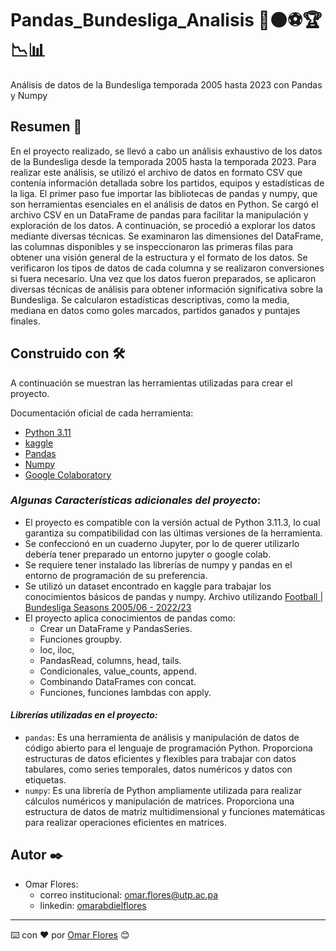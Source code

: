 # Pandas_Bundesliga_Analisis 🔴⚫⚽🏆📉📊
Análisis de datos de la Bundesliga temporada 2005 hasta 2023 con Pandas y Numpy

## **Resumen** 📖
En el proyecto realizado, se llevó a cabo un análisis exhaustivo de los datos de la Bundesliga desde la temporada 2005 hasta la temporada 2023. Para realizar este análisis, se utilizó el archivo de datos en formato CSV que contenía información detallada sobre los partidos, equipos y estadísticas de la liga. 
El primer paso fue importar las bibliotecas de pandas y numpy, que son herramientas esenciales en el análisis de datos en Python. Se cargó el archivo CSV en un DataFrame de pandas para facilitar la manipulación y exploración de los datos.
A continuación, se procedió a explorar los datos mediante diversas técnicas. Se examinaron las dimensiones del DataFrame, las columnas disponibles y se inspeccionaron las primeras filas para obtener una visión general de la estructura y el formato de los datos. Se verificaron los tipos de datos de cada columna y se realizaron conversiones si fuera necesario.
Una vez que los datos fueron preparados, se aplicaron diversas técnicas de análisis para obtener información significativa sobre la Bundesliga. Se calcularon estadísticas descriptivas, como la media, mediana en datos como goles marcados, partidos ganados y puntajes finales.

## **Construido con 🛠️**
A continuación se muestran las herramientas utilizadas para crear el proyecto.

Documentación oficial de cada herramienta:
* [Python 3.11](https://www.python.org/)
* [kaggle](https://www.kaggle.com/)
* [Pandas](https://pandas.pydata.org/)
* [Numpy](https://numpy.org/)
* [Google Colaboratory](https://colab.research.google.com/)

### *_Algunas Características adicionales del proyecto_*:
* El proyecto es compatible con la versión actual de Python 3.11.3, lo cual garantiza su compatibilidad con las últimas versiones de la herramienta.
* Se confeccionó en un cuaderno Jupyter, por lo de querer utilizarlo debería tener preparado un entorno jupyter o google colab.
* Se requiere tener instalado las librerías de numpy y pandas en el entorno de programación de su preferencia.
* Se utilizó un dataset encontrado en kaggle para trabajar los conocimientos básicos de pandas y numpy. Archivo utilizando [Football | Bundesliga Seasons 2005/06 - 2022/23](https://www.kaggle.com/datasets/oles04/bundesliga-seasons)
* El proyecto aplica conocimientos de pandas como:
  * Crear un DataFrame y PandasSeries.
  * Funciones groupby.
  * loc, iloc,
  *  PandasRead, columns, head, tails.
  *  Condicionales, value_counts, append.
  *  Combinando DataFrames con concat.
  *  Funciones, funciones lambdas con apply.

#### *Librerías utilizadas en el proyecto:*

- `pandas`: Es una herramienta de análisis y manipulación de datos de código abierto para el lenguaje de programación Python. Proporciona estructuras de datos eficientes y flexibles para trabajar con datos tabulares, como series temporales, datos numéricos y datos con etiquetas.
- `numpy`: Es una librería de Python ampliamente utilizada para realizar cálculos numéricos y manipulación de matrices. Proporciona una estructura de datos de matriz multidimensional y funciones matemáticas para realizar operaciones eficientes en matrices.

## Autor ✒️
* Omar Flores:
    * correo institucional: [omar.flores@utp.ac.pa](omar.flores@utp.ac.pa)
    * linkedin: [omarabdielflores](https://www.linkedin.com/in/omarabdielflores/)
---
⌨️ con ❤️ por [Omar Flores](https://github.com/OmarFloresPTY) 😊

